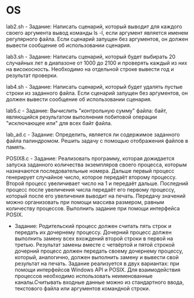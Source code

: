 # OS
lab2.sh - Задание: Написать сценарий, который выводит для каждого своего аргумента вывод команды ls -l, 
если аргумент является именем регулярного файла. Если сценарий запущен без аргументов, он должен вывести сообщение 
об использовании сценария.

lab3.sh - Задание: Написать сценарий, который будет выбирать 20 случайных лет в диапазоне от 1000 до 2100 и проверять 
каждый из них на високосность. Необходимо на отдельной строке вывести год и результат проверки.

lab4.sh - Задание: Написать сценарий, который будет удалять пустые строки из заданного файла. 
Если сценарий запущен без аргументов, он должен вывести сообщение об использовании сценария.

lab5.c - Задание: Вычислить "контрольную сумму" файла: байт, являющийся результатом выполнения 
побитовой операции "исключающее или" для всех байт файла.

lab_ad.c - Задание: Определить, является ли содержимое заданного файла палиндромом. Решить задачу с 
помощью отображения файлов в память.

POSIX8.c - Задание: Реализовать программу, которая дожидается запуска заданного количества экземпляров своего процесса, которым назначаются последовательные номера. Дальше первый процесс генерирует случайное число, которое передаёт второму процессу. Второй процесс увеличивает число на 1 и передаёт дальше. Последний процесс после увеличения числа передаёт его первому процессу, который после его увеличения выводит на печать. Передачу значений можно организовать при помощи массива размером, равным количеству процессов. Выполнить задание при помощи интерфейса POSIX.

 - Задание: Родительский процесс должен считать пять строк и передать их 
дочернему процессу. Дочерний процесс должен выполнить замену всех вхождений 
второй строки в первой на третью. Результат замены вместе с четвёртой и пятой 
строкой дочерний процесс должен передать своему дочернему процессу, который, 
аналогично, должен выполнить замену и вывести свой результат на печать. 
Задание реализуется в двух вариантах: при помощи интерфейсов Windows API и 
POSIX. Для взаимодействия процессов необходимо использовать неименованные 
каналы.Считывать входные данные можно из стандартного ввода, текстового файла 
или аргументов командной строки.


